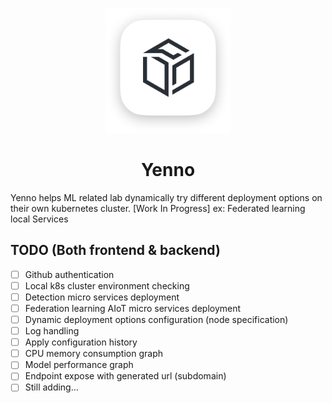 <p align="center">
  <img src="assets/logo.png" width="200" height="200">
</p>
<h1 align="center">Yenno</h1>
Yenno helps ML related lab dynamically try different deployment options on their own kubernetes cluster.
[Work In Progress]
ex: Federated learning local Services

## TODO (Both frontend & backend)
- [ ] Github authentication
- [ ] Local k8s cluster environment checking
- [ ] Detection micro services deployment
- [ ] Federation learning AIoT micro services deployment
- [ ] Dynamic deployment options configuration (node specification)
- [ ] Log handling
- [ ] Apply configuration history
- [ ] CPU memory consumption graph
- [ ] Model performance graph
- [ ] Endpoint expose with generated url (subdomain)
- [ ] Still adding...
